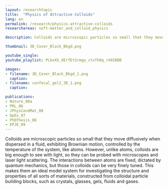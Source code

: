```yaml
---
layout: researchtopic
title:  "Physics of Attractive Colloids"
lang: en
permalink: /research/physics-attractive-colloids
researchareas: soft-matter_and_colloid_physics

description: Colloids are microscopic particles so small that they move diffusively when dispersed in a fluid, exhibiting Brownian motion, controlled by the temperature of the system, like atoms. However, unlike atoms, colloids are big enough to see with light, so they can be probed with microscopes and laser light scattering. 

thumbnail: 3D_Cover_Black_Bkgd.png

youtube_single: 
youtube_playlist: PLbxXG_dErfEtSrmga_ctxTh0q_r49IBDB

images:
- filename: 3D_Cover_Black_Bkgd_1.png
  caption: 
- filename: confocal_gel2_3D_1.png
  caption: 

publications:
- Nature_08a
- PRL_06
- JPhysCondMat_08
- OpEx_07
- PhDThesis_08
- EPJE_09
---
```

Colloids are microscopic particles so small that they move diffusively when dispersed in a fluid, exhibiting Brownian motion, controlled by the temperature of the system, like atoms. However, unlike atoms, colloids are big enough to see with light, so they can be probed with microscopes and laser light scattering. The interactions between atoms are fixed, dictated by quantum mechanics, but those in colloids can be very finely tuned. This makes them an ideal model system for investigating the structure and properties of all sorts of materials, constructed from colloidal particle building blocks, such as crystals, glasses, gels, fluids and gases.
